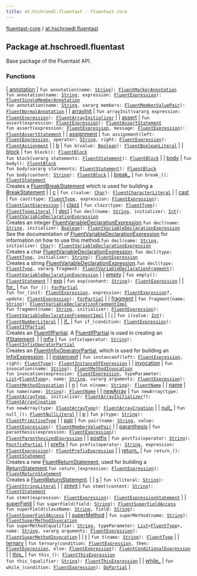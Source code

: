 ```yaml
---
title: at.hschroedl.fluentast - fluentast-core
---
```


[fluentast-core](../index.html) / [at.hschroedl.fluentast](.)

## Package at.hschroedl.fluentast

Base package of the Fluentast API.

### Functions

| [annotation](annotation.html) | `fun annotation(name: `[`String`](https://kotlinlang.org/api/latest/jvm/stdlib/kotlin/-string/index.html)`): `[`FluentMarkerAnnotation`](../at.hschroedl.fluentast.ast.expression/-fluent-marker-annotation/index.html)<br>`fun annotation(name: `[`String`](https://kotlinlang.org/api/latest/jvm/stdlib/kotlin/-string/index.html)`, expression: `[`FluentExpression`](../at.hschroedl.fluentast.ast.expression/-fluent-expression/index.html)`): `[`FluentSingleMemberAnnotation`](../at.hschroedl.fluentast.ast.expression/-fluent-single-member-annotation/index.html)<br>`fun annotation(name: `[`String`](https://kotlinlang.org/api/latest/jvm/stdlib/kotlin/-string/index.html)`, vararg members: `[`FluentMemberValuePair`](../at.hschroedl.fluentast.ast/-fluent-member-value-pair/index.html)`): `[`FluentNormalAnnotation`](../at.hschroedl.fluentast.ast.expression/-fluent-normal-annotation/index.html) |
| [arrayInit](array-init.html) | `fun arrayInit(vararg expression: `[`FluentExpression`](../at.hschroedl.fluentast.ast.expression/-fluent-expression/index.html)`): `[`FluentArrayInitializer`](../at.hschroedl.fluentast.ast.expression/-fluent-array-initializer/index.html) |
| [assert](assert.html) | `fun assert(expression: `[`FluentExpression`](../at.hschroedl.fluentast.ast.expression/-fluent-expression/index.html)`): `[`FluentAssertStatement`](../at.hschroedl.fluentast.ast.statement/-fluent-assert-statement/index.html)<br>`fun assert(expression: `[`FluentExpression`](../at.hschroedl.fluentast.ast.expression/-fluent-expression/index.html)`, message: `[`FluentExpression`](../at.hschroedl.fluentast.ast.expression/-fluent-expression/index.html)`): `[`FluentAssertStatement`](../at.hschroedl.fluentast.ast.statement/-fluent-assert-statement/index.html) |
| [assignment](assignment.html) | `fun assignment(left: `[`FluentExpression`](../at.hschroedl.fluentast.ast.expression/-fluent-expression/index.html)`, operator: `[`String`](https://kotlinlang.org/api/latest/jvm/stdlib/kotlin/-string/index.html)`, right: `[`FluentExpression`](../at.hschroedl.fluentast.ast.expression/-fluent-expression/index.html)`): `[`FluentAssignment`](../at.hschroedl.fluentast.ast.expression/-fluent-assignment/index.html) |
| [b](b.html) | `fun b(value: `[`Boolean`](https://kotlinlang.org/api/latest/jvm/stdlib/kotlin/-boolean/index.html)`): `[`FluentBooleanLiteral`](../at.hschroedl.fluentast.ast.expression/-fluent-boolean-literal/index.html) |
| [block](block.html) | `fun block(): `[`FluentBlock`](../at.hschroedl.fluentast.ast.statement/-fluent-block.html)<br>`fun block(vararg statements: `[`FluentStatement`](../at.hschroedl.fluentast.ast.statement/-fluent-statement/index.html)`): `[`FluentBlock`](../at.hschroedl.fluentast.ast.statement/-fluent-block.html) |
| [body](body.html) | `fun body(): `[`FluentBlock`](../at.hschroedl.fluentast.ast.statement/-fluent-block.html)<br>`fun body(vararg statements: `[`FluentStatement`](../at.hschroedl.fluentast.ast.statement/-fluent-statement/index.html)`): `[`FluentBlock`](../at.hschroedl.fluentast.ast.statement/-fluent-block.html)<br>`fun body(content: `[`String`](https://kotlinlang.org/api/latest/jvm/stdlib/kotlin/-string/index.html)`): `[`FluentBlock`](../at.hschroedl.fluentast.ast.statement/-fluent-block.html) |
| [break_](break_.html) | `fun break_(): `[`FluentStatement`](../at.hschroedl.fluentast.ast.statement/-fluent-statement/index.html)<br>Creates a [FluentBreakStatement](../at.hschroedl.fluentast.ast.statement/-fluent-break-statement/index.html) which is used for building a [BreakStatement](https://help.eclipse.org/neon/topic/org.eclipse.jdt.doc.isv/reference/api/org/eclipse/jdt/core/dom/BreakStatement.html) |
| [c](c.html) | `fun c(value: `[`Char`](https://kotlinlang.org/api/latest/jvm/stdlib/kotlin/-char/index.html)`): `[`FluentCharacterLiteral`](../at.hschroedl.fluentast.ast.expression/-fluent-character-literal/index.html) |
| [cast](cast.html) | `fun cast(type: `[`FluentType`](../at.hschroedl.fluentast.ast.type/-fluent-type/index.html)`, expression: `[`FluentExpression`](../at.hschroedl.fluentast.ast.expression/-fluent-expression/index.html)`): `[`FluentCastExpression`](../at.hschroedl.fluentast.ast.expression/-fluent-cast-expression/index.html) |
| [clazz](clazz.html) | `fun clazz(type: `[`FluentType`](../at.hschroedl.fluentast.ast.type/-fluent-type/index.html)`): `[`FluentTypeLiteral`](../at.hschroedl.fluentast.ast.expression/-fluent-type-literal/index.html) |
| [decl](decl.html) | `fun decl(name: `[`String`](https://kotlinlang.org/api/latest/jvm/stdlib/kotlin/-string/index.html)`, initializer: `[`Int`](https://kotlinlang.org/api/latest/jvm/stdlib/kotlin/-int/index.html)`): `[`FluentVariableDeclarationExpression`](../at.hschroedl.fluentast.ast.expression/-fluent-variable-declaration-expression/index.html)<br>Creates an integer [FluentVariableDeclarationExpression](../at.hschroedl.fluentast.ast.expression/-fluent-variable-declaration-expression/index.html).`fun decl(name: `[`String`](https://kotlinlang.org/api/latest/jvm/stdlib/kotlin/-string/index.html)`, initializer: `[`Boolean`](https://kotlinlang.org/api/latest/jvm/stdlib/kotlin/-boolean/index.html)`): `[`FluentVariableDeclarationExpression`](../at.hschroedl.fluentast.ast.expression/-fluent-variable-declaration-expression/index.html)<br>See the documentation of [FluentVariableDeclarationExpression](../at.hschroedl.fluentast.ast.expression/-fluent-variable-declaration-expression/index.html) for information on how to use this method.`fun decl(name: `[`String`](https://kotlinlang.org/api/latest/jvm/stdlib/kotlin/-string/index.html)`, initializer: `[`Char`](https://kotlinlang.org/api/latest/jvm/stdlib/kotlin/-char/index.html)`): `[`FluentVariableDeclarationExpression`](../at.hschroedl.fluentast.ast.expression/-fluent-variable-declaration-expression/index.html)<br>Creates a char [FluentVariableDeclarationExpression](../at.hschroedl.fluentast.ast.expression/-fluent-variable-declaration-expression/index.html). `fun decl(type: `[`FluentType`](../at.hschroedl.fluentast.ast.type/-fluent-type/index.html)`, initializer: `[`String`](https://kotlinlang.org/api/latest/jvm/stdlib/kotlin/-string/index.html)`): `[`FluentExpression`](../at.hschroedl.fluentast.ast.expression/-fluent-expression/index.html)<br>Creates a string [FluentVariableDeclarationExpression](../at.hschroedl.fluentast.ast.expression/-fluent-variable-declaration-expression/index.html).`fun decl(type: `[`FluentType`](../at.hschroedl.fluentast.ast.type/-fluent-type/index.html)`, vararg fragment: `[`FluentVariableDeclarationFragment`](../at.hschroedl.fluentast.ast/-fluent-variable-declaration-fragment/index.html)`): `[`FluentVariableDeclarationExpression`](../at.hschroedl.fluentast.ast.expression/-fluent-variable-declaration-expression/index.html) |
| [empty](empty.html) | `fun empty(): `[`FluentStatement`](../at.hschroedl.fluentast.ast.statement/-fluent-statement/index.html) |
| [exp](exp.html) | `fun exp(content: `[`String`](https://kotlinlang.org/api/latest/jvm/stdlib/kotlin/-string/index.html)`): `[`FluentExpression`](../at.hschroedl.fluentast.ast.expression/-fluent-expression/index.html) |
| [for_](for_.html) | `fun for_(): `[`ForPartial`](../at.hschroedl.fluentast.ast.statement/-fluent-for-statement/-for-partial/index.html)<br>`fun for_(init: `[`FluentExpression`](../at.hschroedl.fluentast.ast.expression/-fluent-expression/index.html)`, expression: `[`FluentExpression`](../at.hschroedl.fluentast.ast.expression/-fluent-expression/index.html)`?, update: `[`FluentExpression`](../at.hschroedl.fluentast.ast.expression/-fluent-expression/index.html)`): `[`ForPartial`](../at.hschroedl.fluentast.ast.statement/-fluent-for-statement/-for-partial/index.html) |
| [fragment](fragment.html) | `fun fragment(name: `[`String`](https://kotlinlang.org/api/latest/jvm/stdlib/kotlin/-string/index.html)`): `[`FluentVariableDeclarationFragmentImpl`](../at.hschroedl.fluentast.ast/-fluent-variable-declaration-fragment-impl/index.html)<br>`fun fragment(name: `[`String`](https://kotlinlang.org/api/latest/jvm/stdlib/kotlin/-string/index.html)`, initializer: `[`FluentExpression`](../at.hschroedl.fluentast.ast.expression/-fluent-expression/index.html)`): `[`FluentVariableDeclarationFragmentImpl`](../at.hschroedl.fluentast.ast/-fluent-variable-declaration-fragment-impl/index.html) |
| [i](i.html) | `fun i(value: `[`Int`](https://kotlinlang.org/api/latest/jvm/stdlib/kotlin/-int/index.html)`): `[`FluentNumberLiteral`](../at.hschroedl.fluentast.ast.expression/-fluent-number-literal/index.html) |
| [if_](if_.html) | `fun if_(condition: `[`FluentExpression`](../at.hschroedl.fluentast.ast.expression/-fluent-expression/index.html)`): `[`FluentIfPartial`](../at.hschroedl.fluentast.ast.statement/-fluent-if-partial/index.html)<br>Creates an [FluentIfPartial](../at.hschroedl.fluentast.ast.statement/-fluent-if-partial/index.html). A [FluentIfPartial](../at.hschroedl.fluentast.ast.statement/-fluent-if-partial/index.html) is used in creating an [IfStatement](https://help.eclipse.org/neon/topic/org.eclipse.jdt.doc.isv/reference/api/org/eclipse/jdt/core/dom/IfStatement.html). |
| [infix](infix.html) | `fun infix(operator: `[`String`](https://kotlinlang.org/api/latest/jvm/stdlib/kotlin/-string/index.html)`): `[`FluentInfixOperatorPartial`](../at.hschroedl.fluentast.ast.expression/-fluent-infix-operator-partial/index.html)<br>Creates an [FluentInfixOperatorPartial](../at.hschroedl.fluentast.ast.expression/-fluent-infix-operator-partial/index.html), which is used for building an [InfixExpression](https://help.eclipse.org/neon/topic/org.eclipse.jdt.doc.isv/reference/api/org/eclipse/jdt/core/dom/InfixExpression.html). |
| [instanceof](instanceof.html) | `fun instanceof(left: `[`FluentExpression`](../at.hschroedl.fluentast.ast.expression/-fluent-expression/index.html)`, right: `[`FluentType`](../at.hschroedl.fluentast.ast.type/-fluent-type/index.html)`): `[`FluentInstanceOfExpression`](../at.hschroedl.fluentast.ast.expression/-fluent-instance-of-expression/index.html) |
| [invocation](invocation.html) | `fun invocation(name: `[`String`](https://kotlinlang.org/api/latest/jvm/stdlib/kotlin/-string/index.html)`): `[`FluentMethodInvocation`](../at.hschroedl.fluentast.ast.expression/-fluent-method-invocation/index.html)<br>`fun invocation(expression: `[`FluentExpression`](../at.hschroedl.fluentast.ast.expression/-fluent-expression/index.html)`, typeParameter: `[`List`](https://kotlinlang.org/api/latest/jvm/stdlib/kotlin.collections/-list/index.html)`<`[`FluentType`](../at.hschroedl.fluentast.ast.type/-fluent-type/index.html)`>, name: `[`String`](https://kotlinlang.org/api/latest/jvm/stdlib/kotlin/-string/index.html)`, vararg arguments: `[`FluentExpression`](../at.hschroedl.fluentast.ast.expression/-fluent-expression/index.html)`): `[`FluentMethodInvocation`](../at.hschroedl.fluentast.ast.expression/-fluent-method-invocation/index.html) |
| [n](n.html) | `fun n(name: `[`String`](https://kotlinlang.org/api/latest/jvm/stdlib/kotlin/-string/index.html)`): `[`FluentName`](../at.hschroedl.fluentast.ast.expression/-fluent-name/index.html) |
| [name](name.html) | `fun name(name: `[`String`](https://kotlinlang.org/api/latest/jvm/stdlib/kotlin/-string/index.html)`): `[`FluentName`](../at.hschroedl.fluentast.ast.expression/-fluent-name/index.html) |
| [newArray](new-array.html) | `fun newArray(type: `[`FluentArrayType`](../at.hschroedl.fluentast.ast.type/-fluent-array-type/index.html)`, initializer: `[`FluentArrayInitializer`](../at.hschroedl.fluentast.ast.expression/-fluent-array-initializer/index.html)`?): `[`FluentArrayCreation`](../at.hschroedl.fluentast.ast.expression/-fluent-array-creation/index.html)<br>`fun newArray(type: `[`FluentArrayType`](../at.hschroedl.fluentast.ast.type/-fluent-array-type/index.html)`): `[`FluentArrayCreation`](../at.hschroedl.fluentast.ast.expression/-fluent-array-creation/index.html) |
| [null_](null_.html) | `fun null_(): `[`FluentNullLiteral`](../at.hschroedl.fluentast.ast.expression/-fluent-null-literal/index.html) |
| [p](p.html) | `fun p(type: `[`String`](https://kotlinlang.org/api/latest/jvm/stdlib/kotlin/-string/index.html)`): `[`FluentPrimitiveType`](../at.hschroedl.fluentast.ast.type/-fluent-primitive-type/index.html) |
| [pair](pair.html) | `fun pair(name: `[`String`](https://kotlinlang.org/api/latest/jvm/stdlib/kotlin/-string/index.html)`, value: `[`FluentExpression`](../at.hschroedl.fluentast.ast.expression/-fluent-expression/index.html)`): `[`FluentMemberValuePair`](../at.hschroedl.fluentast.ast/-fluent-member-value-pair/index.html) |
| [paranthesis](paranthesis.html) | `fun paranthesis(expression: `[`FluentExpression`](../at.hschroedl.fluentast.ast.expression/-fluent-expression/index.html)`): `[`FluentParenthesizedExpression`](../at.hschroedl.fluentast.ast.expression/-fluent-parenthesized-expression/index.html) |
| [postfix](postfix.html) | `fun postfix(operator: `[`String`](https://kotlinlang.org/api/latest/jvm/stdlib/kotlin/-string/index.html)`): `[`PostfixPartial`](../at.hschroedl.fluentast.ast.expression/-fluent-postfix-expression/-postfix-partial/index.html) |
| [prefix](prefix.html) | `fun prefix(operator: `[`String`](https://kotlinlang.org/api/latest/jvm/stdlib/kotlin/-string/index.html)`, expression: `[`FluentExpression`](../at.hschroedl.fluentast.ast.expression/-fluent-expression/index.html)`): `[`FluentPrefixExpression`](../at.hschroedl.fluentast.ast.expression/-fluent-prefix-expression/index.html) |
| [return_](return_.html) | `fun return_(): `[`FluentStatement`](../at.hschroedl.fluentast.ast.statement/-fluent-statement/index.html)<br>Creates a new [FluentReturnStatement](../at.hschroedl.fluentast.ast.statement/-fluent-return-statement/index.html), used for building a [ReturnStatement](https://help.eclipse.org/neon/topic/org.eclipse.jdt.doc.isv/reference/api/org/eclipse/jdt/core/dom/ReturnStatement.html).`fun return_(expression: `[`FluentExpression`](../at.hschroedl.fluentast.ast.expression/-fluent-expression/index.html)`): `[`FluentReturnStatement`](../at.hschroedl.fluentast.ast.statement/-fluent-return-statement/index.html)<br>Creates a [FluentReturnStatement](../at.hschroedl.fluentast.ast.statement/-fluent-return-statement/index.html). |
| [s](s.html) | `fun s(literal: `[`String`](https://kotlinlang.org/api/latest/jvm/stdlib/kotlin/-string/index.html)`): `[`FluentStringLiteral`](../at.hschroedl.fluentast.ast.expression/-fluent-string-literal/index.html) |
| [stmnt](stmnt.html) | `fun stmnt(content: `[`String`](https://kotlinlang.org/api/latest/jvm/stdlib/kotlin/-string/index.html)`): `[`FluentStatement`](../at.hschroedl.fluentast.ast.statement/-fluent-statement/index.html)<br>`fun stmnt(expression: `[`FluentExpression`](../at.hschroedl.fluentast.ast.expression/-fluent-expression/index.html)`): `[`FluentExpressionStatement`](../at.hschroedl.fluentast.ast.statement/-fluent-expression-statement/index.html) |
| [superField](super-field.html) | `fun superField(field: `[`String`](https://kotlinlang.org/api/latest/jvm/stdlib/kotlin/-string/index.html)`): `[`FluentSuperFieldAccess`](../at.hschroedl.fluentast.ast.expression/-fluent-super-field-access/index.html)<br>`fun superField(className: `[`String`](https://kotlinlang.org/api/latest/jvm/stdlib/kotlin/-string/index.html)`, field: `[`String`](https://kotlinlang.org/api/latest/jvm/stdlib/kotlin/-string/index.html)`): `[`FluentSuperFieldAccess`](../at.hschroedl.fluentast.ast.expression/-fluent-super-field-access/index.html) |
| [superMethod](super-method.html) | `fun superMethod(name: `[`String`](https://kotlinlang.org/api/latest/jvm/stdlib/kotlin/-string/index.html)`): `[`FluentSuperMethodInvocation`](../at.hschroedl.fluentast.ast.expression/-fluent-super-method-invocation/index.html)<br>`fun superMethod(qualifier: `[`String`](https://kotlinlang.org/api/latest/jvm/stdlib/kotlin/-string/index.html)`, typeParameter: `[`List`](https://kotlinlang.org/api/latest/jvm/stdlib/kotlin.collections/-list/index.html)`<`[`FluentType`](../at.hschroedl.fluentast.ast.type/-fluent-type/index.html)`>, name: `[`String`](https://kotlinlang.org/api/latest/jvm/stdlib/kotlin/-string/index.html)`, vararg arguments: `[`FluentExpression`](../at.hschroedl.fluentast.ast.expression/-fluent-expression/index.html)`): `[`FluentSuperMethodInvocation`](../at.hschroedl.fluentast.ast.expression/-fluent-super-method-invocation/index.html) |
| [t](t.html) | `fun t(name: `[`String`](https://kotlinlang.org/api/latest/jvm/stdlib/kotlin/-string/index.html)`): `[`FluentType`](../at.hschroedl.fluentast.ast.type/-fluent-type/index.html) |
| [ternary](ternary.html) | `fun ternary(condition: `[`FluentExpression`](../at.hschroedl.fluentast.ast.expression/-fluent-expression/index.html)`, then: `[`FluentExpression`](../at.hschroedl.fluentast.ast.expression/-fluent-expression/index.html)`, else: `[`FluentExpression`](../at.hschroedl.fluentast.ast.expression/-fluent-expression/index.html)`): `[`FluentConditionalExpression`](../at.hschroedl.fluentast.ast.expression/-fluent-conditional-expression/index.html) |
| [this_](this_.html) | `fun this_(): `[`FluentThisExpression`](../at.hschroedl.fluentast.ast.expression/-fluent-this-expression/index.html)<br>`fun this_(qualifier: `[`String`](https://kotlinlang.org/api/latest/jvm/stdlib/kotlin/-string/index.html)`): `[`FluentThisExpression`](../at.hschroedl.fluentast.ast.expression/-fluent-this-expression/index.html) |
| [while_](while_.html) | `fun while_(condition: `[`FluentExpression`](../at.hschroedl.fluentast.ast.expression/-fluent-expression/index.html)`): `[`DoPartial`](../at.hschroedl.fluentast.ast.statement/-fluent-while-statement/-do-partial/index.html) |

